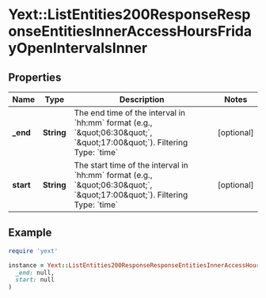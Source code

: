 # Yext::ListEntities200ResponseResponseEntitiesInnerAccessHoursFridayOpenIntervalsInner

## Properties

| Name | Type | Description | Notes |
| ---- | ---- | ----------- | ----- |
| **_end** | **String** | The end time of the interval in &#x60;hh:mm&#x60; format (e.g., &#x60;\&quot;06:30\&quot;&#x60;, &#x60;\&quot;17:00\&quot;&#x60;).  Filtering Type: &#x60;time&#x60; | [optional] |
| **start** | **String** | The start time of the interval in &#x60;hh:mm&#x60; format (e.g., &#x60;\&quot;06:30\&quot;&#x60;, &#x60;\&quot;17:00\&quot;&#x60;).  Filtering Type: &#x60;time&#x60; | [optional] |

## Example

```ruby
require 'yext'

instance = Yext::ListEntities200ResponseResponseEntitiesInnerAccessHoursFridayOpenIntervalsInner.new(
  _end: null,
  start: null
)
```


